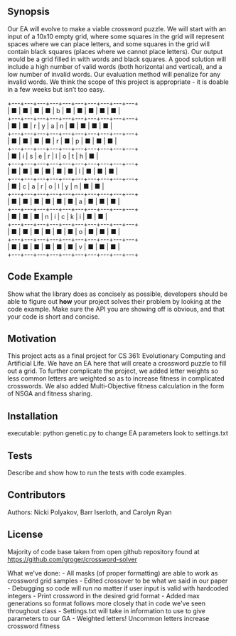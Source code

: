 ## Synopsis

Our EA will evolve to make a viable crossword puzzle. We will start with an input of a 10x10 empty grid, where some squares in the grid will represent spaces where we can place letters, and some squares in the grid will contain black squares (places where we cannot place letters). Our output would be a grid filled in with words and black squares.  A good solution will include a high number of valid words (both horizontal and vertical), and a low number of invalid words. Our evaluation method will penalize for any invalid words. We think the scope of this project is appropriate - it is doable in a few weeks but isn’t too easy.

+---+---+---+---+---+---+---+---+---+---+  
| ■ | ■ | ■ | ■ | b | ■ | ■ | ■ | ■ | ■ |  
+---+---+---+---+---+---+---+---+---+---+  
| ■ | ■ | r | y | a | n | ■ | ■ | ■ | ■ |  
+---+---+---+---+---+---+---+---+---+---+  
| ■ | ■ | ■ | ■ | r | ■ | p | ■ | ■ | ■ |  
+---+---+---+---+---+---+---+---+---+---+  
| ■ | i | s | e | r | l | o | t | h | ■ |  
+---+---+---+---+---+---+---+---+---+---+  
| ■ | ■ | ■ | ■ | ■ | ■ | l | ■ | ■ | ■ |  
+---+---+---+---+---+---+---+---+---+---+  
| ■ | c | a | r | o | l | y | n | ■ | ■ |  
+---+---+---+---+---+---+---+---+---+---+  
| ■ | ■ | ■ | ■ | ■ | ■ | a | ■ | ■ | ■ |  
+---+---+---+---+---+---+---+---+---+---+  
| ■ | ■ | ■ | n | i | c | k | i | ■ | ■ |  
+---+---+---+---+---+---+---+---+---+---+  
| ■ | ■ | ■ | ■ | ■ | ■ | o | ■ | ■ | ■ |  
+---+---+---+---+---+---+---+---+---+---+  
| ■ | ■ | ■ | ■ | ■ | ■ | v | ■ | ■ | ■ |  
+---+---+---+---+---+---+---+---+---+---+  



## Code Example

Show what the library does as concisely as possible, developers should be able to figure out **how** your project solves their problem by looking at the code example. Make sure the API you are showing off is obvious, and that your code is short and concise.

## Motivation

This project acts as a final project for CS 361: Evolutionary Computing and Artificial Life.  We have an EA here that will create a crossword puzzle to fill out a grid.  To further complicate the project, we added letter weights so less common letters are weighted so as to increase fitness in complicated crosswords.  We also added Multi-Objective fitness calculation in the form of NSGA and fitness sharing.

## Installation

executable: python genetic.py
to change EA parameters look to settings.txt

## Tests

Describe and show how to run the tests with code examples.

## Contributors

Authors:  Nicki Polyakov, Barr Iserloth, and Carolyn Ryan

## License

Majority of code base taken from open github repository found at https://github.com/groger/crossword-solver



What we've done:
    - All masks (of proper formatting) are able to work as crossword grid samples
    - Edited crossover to be what we said in our paper
    - Debugging so code will run no matter if user input is valid with hardcoded integers
    - Print crossword in the desired grid format
    - Added max generations so format follows more closely that in code we've seen throughout class
    - Settings.txt will take in information to use to give parameters to our GA
    - Weighted letters! Uncommon letters increase crossword fitness

